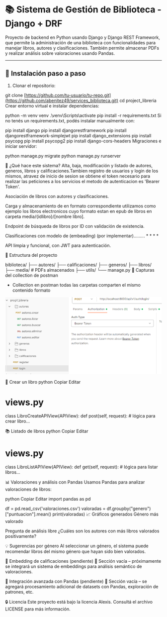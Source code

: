 # 📚 Sistema de Gestión de Biblioteca - Django + DRF

Proyecto de backend en Python usando Django y Django REST Framework, que permite la administración de una biblioteca con funcionalidades para manejar libros, autores y clasificaciones. También permite almacenar PDFs y realizar análisis sobre valoraciones usando Pandas.

---

## 🚀 Instalación paso a paso

1. Clonar el repositorio:


git clone [https://github.com/tu-usuario/tu-repo.git](https://github.com/abenitez49/services_biblioteca.git)
cd project_libreria
Crear entorno virtual e instalar dependencias:


python -m venv venv
.\venv\Scripts\activate
pip install -r requirements.txt
Si no tenés un requirements.txt, podés instalar manualmente con:


pip install django
pip install djangorestframework
pip install djangorestframework-simplejwt
pip install django_extensions
pip install psycopg
pip install psycopg2
pip install django-cors-headers
Migraciones e iniciar servidor:


python manage.py migrate
python manage.py runserver

🧠 ¿Qué hace este sistema?
Alta, baja, modificación y listado de autores, generos, libros y calificaciones.Tambien registro de usuarios y login de los mismos, atravez de inicio de sesion se obtiene el token necesario para realizar las peticiones a los servicios el metodo de autenticacion es 'Bearer Token'.

Asociación de libros con autores y clasificaciones.

Carga y almacenamiento de en formato correspondiente utilizamos como ejemplo los libros electronicos cuyo formato estan en epub de libros en carpeta media/{idlibro}/[nombre libro].

Endpoint de búsqueda de libros por ID con validación de existencia.

Clasificaciones con modelo de (embeading) (por implementar).........
*
*
*
*

API limpia y funcional, con JWT para autenticación.

📁 Estructura del proyecto

biblioteca/
├── autores/
├── calificaciones/
├── generos/
├── libros/
├── media/       # PDFs almacenados
├── utils/
└── manage.py
📸 Capturas del collection de postman 
* Collection en postman todas las carpetas comparten el mismo contenido formato


![Captura Postman](./screenshots/postmancollection.PNG)




📘 Crear un libro
python
Copiar
Editar
# views.py
class LibroCreateAPIView(APIView):
    def post(self, request):
        # lógica para crear libro...

📚 Listado de libros
python
Copiar
Editar
# views.py
class LibroListAPIView(APIView):
    def get(self, request):
        # lógica para listar libros...

📊 Valoraciones y análisis con Pandas
Usamos Pandas para analizar valoraciones de libros:

python
Copiar
Editar
import pandas as pd

df = pd.read_csv('valoraciones.csv')
valoradas = df.groupby("genero")["puntuacion"].mean()
print(valoradas)
📈 Gráficos generados
Género más valorado


Pregunta de análisis libre
¿Cuáles son los autores con más libros valorados positivamente?


💡 Sugerencias por género
Al seleccionar un género, el sistema puede recomendar libros del mismo género que hayan sido bien valorados.

🧪 Embedding de calificaciones (pendiente)
📝 Sección vacía – próximamente se integrará un sistema de embeddings para análisis semántico de valoraciones.

🐼 Integración avanzada con Pandas (pendiente)
📝 Sección vacía – se agregará procesamiento adicional de datasets con Pandas, exploración de patrones, etc.

🔒 Licencia
Este proyecto está bajo la licencia Alexis. Consultá el archivo LICENSE para más información.
